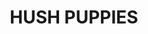 ---
title: HUSH PUPPIES
draft: false
description: Petits beignets de maïs frits
layout: recettes
type: entree
categories:
  - Friture
auteur: Auré
regime:
  - vegan
region: Nouvelle Orléans
cuisson: Oui
temperature: Chaud
plate: 100
quantite_desc: 3 boulettes par personne
check: Non
checkAlwaysOk: false
ingredients:
  legumes:
    - title: Ail
      quantite: 2
      unit: tête·s
      commentaire: finement haché
    - title: Maïs en conserve égoutté
      quantite: 2
      unit: Kg
    - title: Oignon
      quantite: 2
      unit: Kg
      commentaire: finement haché
  lof:
    - title: huile de friture
      quantite: 15
      unit: litre
    - title: Lait végétal (au choix)
      quantite: 2.5
      unit: litre
    - title: Levure chimique
      quantite: 55
      unit: grammes
    - title: Farine de blé
      quantite: 900
      unit: grammes
    - title: Farine de maïs
      quantite: 3.6
      unit: Kg
  epices:
    - title: Vinaigre de cidre
      quantite: 225
      unit: ml
    - title: Poivre
      quantite: 20
      unit: grammes
    - title: Paprika
      quantite: 50
      unit: grammes
    - title: Sel
      quantite: 30
      unit: grammes
preparation: >-
  Mélanger le lait non laitier et le vinaigre de cidre de pomme. Remuer et
  laisser reposer quelques minutes pour faire cailler le tout, créant ainsi un «
  babeurre » végétalien.


  Dans un autre récipient, mélanger au fouet la semoule de maïs, la farine tout usage, la levure chimique, le bicarbonate de soude, le sel, le paprika et le poivre noir.


  Ajouter l'oignon  et l'ail finement hachés, le maïs bien bien égoutté au mélange sec. Bien mélanger pour répartir uniformément les légumes dans la pâte.


  Verser progressivement le « babeurre » végétalien préparé dans les ingrédients secs. Remuer jusqu'à ce que la pâte se mette en place. La pâte doit être épaisse, mais pas trop sèche.


  Faire frire les boulettes. Vérifier que l'huile est prête en laissant tomber une petite quantité de pâte dans l'huile ; si elle grésille et flotte à la surface, l'huile est prête.
publishDate: 2025-06-01T20:39:00.000Z
---